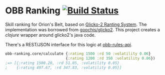 OBB Ranking [![Build Status](https://travis-ci.org/orionsbelt-battlegrounds/obb-ranking.svg?branch=master)](https://travis-ci.org/orionsbelt-battlegrounds/obb-ranking)
===========

Skill ranking for Orion's Belt, based on [Glicko-2 Ranting System](http://www.glicko.net/glicko/glicko2.pdf/). The implementation was borrowed from [goochjs/glicko2](https://github.com/goochjs/glicko2). This project creates a _clojure_ wrapper around glicko2's java code.

There's a REST/JSON interface for this logic at [obb-rules-api](https://github.com/orionsbelt-battlegrounds/obb-rules-api).

```clojure
obb-ranking.core/calculate {:rating 1500 :rd 50 :volatility 0.06}
                           {:rating 1200 :rd 350 :volatility 0.06})
;=> [{:rating 1500.20, :rd 51.05, :volatility 0.05}
;    {:rating 497.67, :rd 347.83, :volatility 0.05}]
```
